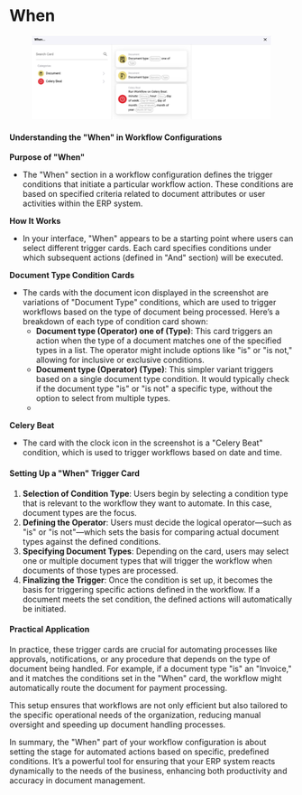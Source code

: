 # When

<figure><img src="../../../.gitbook/assets/image (34).png" alt=""><figcaption></figcaption></figure>

#### Understanding the "When" in Workflow Configurations

**Purpose of "When"**

* The "When" section in a workflow configuration defines the trigger conditions that initiate a particular workflow action. These conditions are based on specified criteria related to document attributes or user activities within the ERP system.

**How It Works**

* In your interface, "When" appears to be a starting point where users can select different trigger cards. Each card specifies conditions under which subsequent actions (defined in "And" section) will be executed.

**Document Type Condition Cards**

* The cards with the document icon displayed in the screenshot are variations of "Document Type" conditions, which are used to trigger workflows based on the type of document being processed. Here’s a breakdown of each type of condition card shown:
  * **Document type (Operator) one of (Type)**: This card triggers an action when the type of a document matches one of the specified types in a list. The operator might include options like "is" or "is not," allowing for inclusive or exclusive conditions.
  * **Document type (Operator) (Type)**: This simpler variant triggers based on a single document type condition. It would typically check if the document type "is" or "is not" a specific type, without the option to select from multiple types.
  *

**Celery Beat**

* The card with the clock icon in the screenshot is a "Celery Beat" condition, which is used to trigger workflows based on date and time.

#### Setting Up a "When" Trigger Card

1. **Selection of Condition Type**: Users begin by selecting a condition type that is relevant to the workflow they want to automate. In this case, document types are the focus.
2. **Defining the Operator**: Users must decide the logical operator—such as "is" or "is not"—which sets the basis for comparing actual document types against the defined conditions.
3. **Specifying Document Types**: Depending on the card, users may select one or multiple document types that will trigger the workflow when documents of those types are processed.
4. **Finalizing the Trigger**: Once the condition is set up, it becomes the basis for triggering specific actions defined in the workflow. If a document meets the set condition, the defined actions will automatically be initiated.

#### Practical Application

In practice, these trigger cards are crucial for automating processes like approvals, notifications, or any procedure that depends on the type of document being handled. For example, if a document type "is" an "Invoice," and it matches the conditions set in the "When" card, the workflow might automatically route the document for payment processing.

This setup ensures that workflows are not only efficient but also tailored to the specific operational needs of the organization, reducing manual oversight and speeding up document handling processes.

In summary, the "When" part of your workflow configuration is about setting the stage for automated actions based on specific, predefined conditions. It’s a powerful tool for ensuring that your ERP system reacts dynamically to the needs of the business, enhancing both productivity and accuracy in document management.
